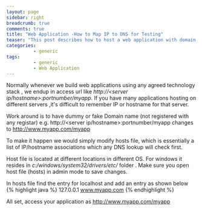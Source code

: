 ```yaml
---
layout: page
sidebar: right
breadcrumb: true
comments: true
title: "Web Application -How to Map IP to DNS for Testing"
teaser: "This post describes how to host a web application with domain name but only on team access (not for outside world - you need to buy a domain name for that)."
categories:
          - generic
tags:
          - generic
          - Web Application
---
```


Normally whenever we build web applications using any agreed technology stack , we endup in access url like <em>http://<server ip/hostname>:portnumber/myapp</em>. If you have many applications hosting on different servers ,it's difficult to remember IP or hostname for that server. 

Work around is to have dummy or fake Domain name (not registered with any registar) e.g.  http://<server ip/hostname>:portnumber/myapp changes to http://www.myapp.com/myapp

To make it happen we would simply modify  hosts file, which is essentially a list of IP/hostname associations which any DNS lookup will check first.

Host file is located at different locations in different OS. For windows it resides in <em>c:/windows/system32/drivers/etc/</em> folder . Make sure you open host file (hosts) in admin mode to save changes.

In hosts file find the entry for localhost and add an entry as shown below
{% highlight java %}
127.0.0.1       www.myapp.com
{% endhighlight %}

All set, access your application as http://www.myapp.com/myapp
